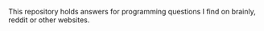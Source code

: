 
This repository holds answers for programming questions I find on brainly, reddit or other websites.
